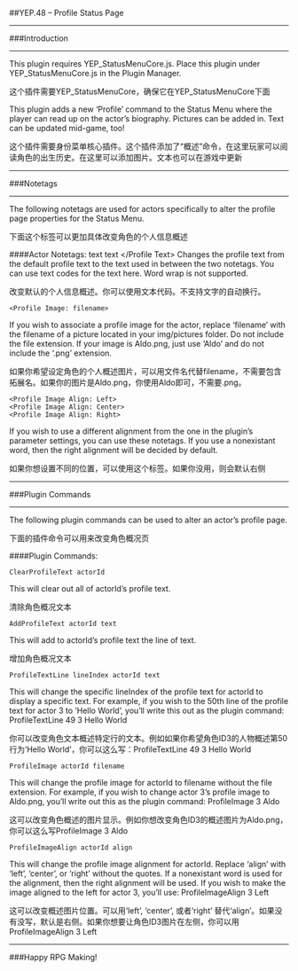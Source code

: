 ##YEP.48 – Profile Status Page


***
###Introduction
***

This plugin requires YEP_StatusMenuCore.js.
Place this plugin under YEP_StatusMenuCore.js in the Plugin Manager.

这个插件需要YEP_StatusMenuCore，确保它在YEP_StatusMenuCore下面

This plugin adds a new ‘Profile’ command to the Status Menu where the player can read up on the actor’s biography. Pictures can be added in. Text can be updated mid-game, too!

这个插件需要身份菜单核心插件。这个插件添加了“概述”命令，在这里玩家可以阅读角色的出生历史。在这里可以添加图片。文本也可以在游戏中更新

***
###Notetags
***

The following notetags are used for actors specifically to alter the profile page properties for the Status Menu.

下面这个标签可以更加具体改变角色的个人信息概述

####Actor Notetags:
	<Profile Text>
	text
	text
	</Profile Text>
Changes the profile text from the default profile text to the text used in between the two notetags. You can use text codes for the text here. Word wrap is not supported.

改变默认的个人信息概述。你可以使用文本代码。不支持文字的自动换行。

	<Profile Image: filename>
If you wish to associate a profile image for the actor, replace ‘filename’ with the filename of a picture located in your img/pictures folder. Do not include the file extension. If your image is Aldo.png, just use ‘Aldo’ and do not include the ‘.png’ extension.

如果你希望设定角色的个人概述图片，可以用文件名代替filename，不需要包含拓展名。如果你的图片是Aldo.png，你使用Aldo即可，不需要.png。

	<Profile Image Align: Left>
	<Profile Image Align: Center>
	<Profile Image Align: Right>
If you wish to use a different alignment from the one in the plugin’s parameter settings, you can use these notetags. If you use a nonexistant word, then the right alignment will be decided by default.

如果你想设置不同的位置，可以使用这个标签。如果你没用，则会默认右侧

***
###Plugin Commands
***
The following plugin commands can be used to alter an actor’s profile page.

下面的插件命令可以用来改变角色概况页

####Plugin Commands:

	ClearProfileText actorId
This will clear out all of actorId’s profile text.

清除角色概况文本

	AddProfileText actorId text
This will add to actorId’s profile text the line of text.

增加角色概况文本

	ProfileTextLine lineIndex actorId text
This will change the specific lineIndex of the profile text for actorId to display a specific text. For example, if you wish to the 50th line of the profile text for actor 3 to ‘Hello World’, you’ll write this out as the plugin command: ProfileTextLine 49 3 Hello World

你可以改变角色文本概述特定行的文本。例如如果你希望角色ID3的人物概述第50行为‘Hello World’，你可以这么写：ProfileTextLine 49 3 Hello World


	ProfileImage actorId filename
This will change the profile image for actorId to filename without the file extension. For example, if you wish to change actor 3’s profile image to Aldo.png, you’ll write out this as the plugin command:  ProfileImage 3 Aldo

这可以改变角色概述的图片显示。例如你想改变角色ID3的概述图片为Aldo.png，你可以这么写ProfileImage 3 Aldo

	ProfileImageAlign actorId align
This will change the profile image alignment for actorId. Replace ‘align’ with ‘left’, ‘center’, or ‘right’ without the quotes. If a nonexistant word is used for the alignment, then the right alignment will be used. If you wish to make the image aligned to the left for actor 3, you’ll use: ProfileImageAlign 3 Left

这可以改变概述图片位置。可以用‘left’, ‘center’, 或者‘right’ 替代‘align’。如果没有没写，默认是右侧。如果你想要让角色ID3图片在左侧，你可以用ProfileImageAlign 3 Left

***
###Happy RPG Making!

